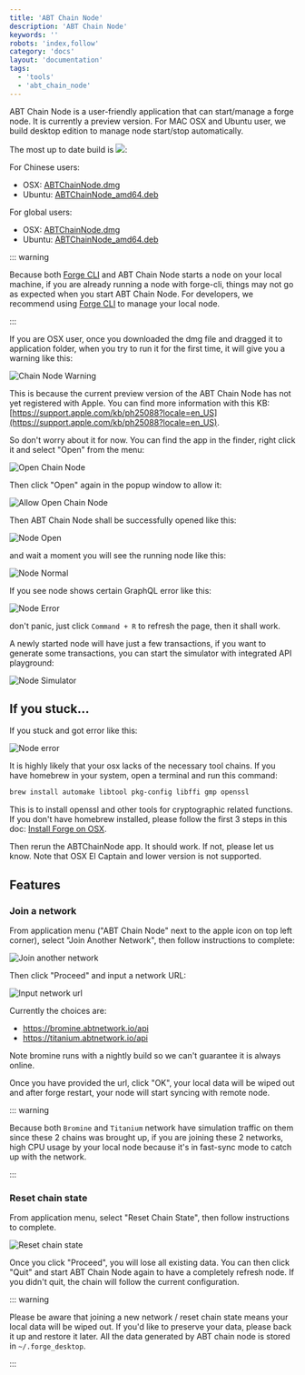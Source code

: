 ```yaml
---
title: 'ABT Chain Node'
description: 'ABT Chain Node'
keywords: ''
robots: 'index,follow'
category: 'docs'
layout: 'documentation'
tags:
  - 'tools'
  - 'abt_chain_node'
---
```


ABT Chain Node is a user-friendly application that can start/manage a forge node. It is currently a preview version. For MAC OSX and Ubuntu user, we build desktop edition to manage node start/stop automatically.

The most up to date build is ![](https://img.shields.io/badge/dynamic/json.svg?color=red&label=forge&query=%24.latest&url=http%3A%2F%2Freleases.arcblock.io%2Fforge%2Flatest.json):

For Chinese users:

- OSX: [ABTChainNode.dmg](https://releases.arcblockio.cn/forge/latest/ABTChainNode.dmg)
- Ubuntu: [ABTChainNode_amd64.deb](https://releases.arcblockio.cn/forge/latest/ABTChainNode.deb)

For global users:

- OSX: [ABTChainNode.dmg](http://releases.arcblock.io/forge/latest/ABTChainNode.dmg)
- Ubuntu: [ABTChainNode_amd64.deb](http://releases.arcblock.io/forge/latest/ABTChainNode.deb)

::: warning

Because both [Forge CLI](/handbook/) and ABT Chain Node starts a node on your local machine, if you are already running a node with forge-cli, things may not go as expected when you start ABT Chain Node. For developers, we recommend using [Forge CLI](/handbook/) to manage your local node.

:::

If you are OSX user, once you downloaded the dmg file and dragged it to application folder, when you try to run it for the first time, it will give you a warning like this:

![Chain Node Warning](./assets/chain_node_warning.png)

This is because the current preview version of the ABT Chain Node has not yet registered with Apple. You can find more information with this KB: [https://support.apple.com/kb/ph25088?locale=en_US](https://support.apple.com/kb/ph25088?locale=en_US).

So don't worry about it for now. You can find the app in the finder, right click it and select "Open" from the menu:

![Open Chain Node](./assets/open_chain_node.png)

Then click "Open" again in the popup window to allow it:

![Allow Open Chain Node](./assets/allow_open.png)

Then ABT Chain Node shall be successfully opened like this:

![Node Open](./assets/node_start_up.jpg)

and wait a moment you will see the running node like this:

![Node Normal](./assets/node_normal.jpg)

If you see node shows certain GraphQL error like this:

![Node Error](./assets/node_error.jpg)

don't panic, just click `Command + R` to refresh the page, then it shall work.

A newly started node will have just a few transactions, if you want to generate some transactions, you can start the simulator with integrated API playground:

![Node Simulator](./assets/node_simulator.jpg)

## If you stuck...

If you stuck and got error like this:

![Node error](./assets/chain_node_error.jpg)

It is highly likely that your osx lacks of the necessary tool chains. If you have homebrew in your system, open a terminal and run this command:

```bash
brew install automake libtool pkg-config libffi gmp openssl
```

This is to install openssl and other tools for cryptographic related functions. If you don't have homebrew installed, please follow the first 3 steps in this doc: [Install Forge on OSX](../install/macos.html).

Then rerun the ABTChainNode app. It should work. If not, please let us know. Note that OSX El Captain and lower version is not supported.

## Features

### Join a network

From application menu ("ABT Chain Node" next to the apple icon on top left corner), select "Join Another Network", then follow instructions to complete:

![Join another network](./assets/join_network.jpg)

Then click "Proceed" and input a network URL:

![Input network url](./assets/input_network_url.jpg)

Currently the choices are:

- https://bromine.abtnetwork.io/api
- https://titanium.abtnetwork.io/api

Note bromine runs with a nightly build so we can't guarantee it is always online.

Once you have provided the url, click "OK", your local data will be wiped out and after forge restart, your node will start syncing with remote node.

::: warning

Because both `Bromine` and `Titanium` network have simulation traffic on them since these 2 chains was brought up, if you are joining these 2 networks, high CPU usage by your local node because it's in fast-sync mode to catch up with the network.

:::

### Reset chain state

From application menu, select "Reset Chain State", then follow instructions to complete.

![Reset chain state](./assets/reset_chain_state.jpg)

Once you click "Proceed", you will lose all existing data. You can then click "Quit" and start ABT Chain Node again to have a completely refresh node. If you didn't quit, the chain will follow the current configuration.

::: warning

Please be aware that joining a new network / reset chain state means your local data will be wiped out. If you'd like to preserve your data, please back it up and restore it later. All the data generated by ABT chain node is stored in `~/.forge_desktop`.

:::
